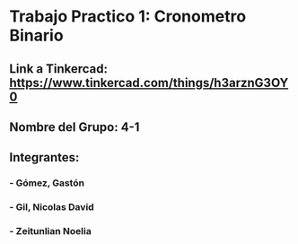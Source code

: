 # **Trabajo Practico 1: Cronometro Binario**

## **Link a Tinkercad:** https://www.tinkercad.com/things/h3arznG3OY0

## **Nombre del Grupo:** 4-1

## **Integrantes:**
### - Gómez, Gastón
### - Gil, Nicolas David
### - Zeitunlian Noelia
